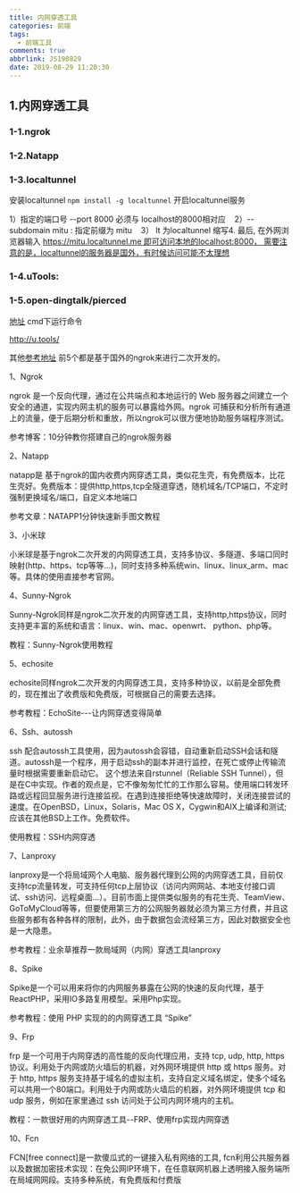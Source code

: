 ```yaml
---
title: 内网穿透工具
categories: 前端
tags:
  - 前端工具
comments: true
abbrlink: JS190829
date: 2019-08-29 11:20:30
---
```


## 1.内网穿透工具

### 1-1.ngrok

### 1-2.Natapp

### 1-3.localtunnel


安装localtunnel
    `npm install -g localtunnel`
开启localtunnel服务   

1）指定的端口号 --port 8000 必须与 localhost的8000相对应   
2）--subdomain mitu : 指定前缀为 mitu   
3） lt 为localtunnel 缩写4. 最后, 在外网浏览器输入 https://mitu.localtunnel.me 即可访问本地的localhost:8000， 需要注意的是，localtunnel的服务器是国外，有时候访问可能不太理想

### 1-4.uTools:

### 1-5.open-dingtalk/pierced
[地址](https://github.com/open-dingtalk/pierced)
cmd下运行命令

http://u.tools/

其他[参考地址](https://www.jianshu.com/p/cdc446e51675)
前5个都是基于国外的ngrok来进行二次开发的。

1、Ngrok

ngrok 是一个反向代理，通过在公共端点和本地运行的 Web 服务器之间建立一个安全的通道，实现内网主机的服务可以暴露给外网。ngrok 可捕获和分析所有通道上的流量，便于后期分析和重放，所以ngrok可以很方便地协助服务端程序测试。

参考博客：10分钟教你搭建自己的ngrok服务器

2、Natapp

natapp是 基于ngrok的国内收费内网穿透工具，类似花生壳，有免费版本，比花生壳好。免费版本：提供http,https,tcp全隧道穿透，随机域名/TCP端口，不定时强制更换域名/端口，自定义本地端口

参考文章：NATAPP1分钟快速新手图文教程

3、小米球

小米球是基于ngrok二次开发的内网穿透工具，支持多协议、多隧道、多端口同时映射(http、https、tcp等等...)，同时支持多种系统win、linux、linux_arm、mac等。具体的使用直接参考官网。

4、Sunny-Ngrok

Sunny-Ngrok同样是ngrok二次开发的内网穿透工具，支持http,https协议，同时支持更丰富的系统和语言：linux、win、mac、openwrt、 python、php等。

教程：Sunny-Ngrok使用教程

5、echosite

echosite同样ngrok二次开发的内网穿透工具，支持多种协议，以前是全部免费的，现在推出了收费版和免费版，可根据自己的需要去选择。

参考教程：EchoSite---让内网穿透变得简单

6、Ssh、autossh

ssh 配合autossh工具使用，因为autossh会容错，自动重新启动SSH会话和隧道。autossh是一个程序，用于启动ssh的副本并进行监控，在死亡或停止传输流量时根据需要重新启动它。 这个想法来自rstunnel（Reliable SSH Tunnel），但是在C中实现。作者的观点是，它不像匆匆忙忙的工作那么容易。使用端口转发环路或远程回显服务进行连接监视。在遇到连接拒绝等快速故障时，关闭连接尝试的速度。在OpenBSD，Linux，Solaris，Mac OS X，Cygwin和AIX上编译和测试; 应该在其他BSD上工作。免费软件。

使用教程：SSH内网穿透

7、Lanproxy

lanproxy是一个将局域网个人电脑、服务器代理到公网的内网穿透工具，目前仅支持tcp流量转发，可支持任何tcp上层协议（访问内网网站、本地支付接口调试、ssh访问、远程桌面...）。目前市面上提供类似服务的有花生壳、TeamView、GoToMyCloud等等，但要使用第三方的公网服务器就必须为第三方付费，并且这些服务都有各种各样的限制，此外，由于数据包会流经第三方，因此对数据安全也是一大隐患。

参考教程：业余草推荐一款局域网（内网）穿透工具lanproxy

8、Spike

Spike是一个可以用来将你的内网服务暴露在公网的快速的反向代理，基于ReactPHP，采用IO多路复用模型。采用Php实现。

参考教程：使用 PHP 实现的的内网穿透工具 “Spike”

9、Frp

frp 是一个可用于内网穿透的高性能的反向代理应用，支持 tcp, udp, http, https 协议。利用处于内网或防火墙后的机器，对外网环境提供 http 或 https 服务。对于 http, https 服务支持基于域名的虚拟主机，支持自定义域名绑定，使多个域名可以共用一个80端口。利用处于内网或防火墙后的机器，对外网环境提供 tcp 和 udp 服务，例如在家里通过 ssh 访问处于公司内网环境内的主机。

教程：一款很好用的内网穿透工具--FRP、使用frp实现内网穿透

10、Fcn

FCN[free connect]是一款傻瓜式的一键接入私有网络的工具, fcn利用公共服务器以及数据加密技术实现：在免公网IP环境下，在任意联网机器上透明接入服务端所在局域网网段。支持多种系统，有免费版和付费版
